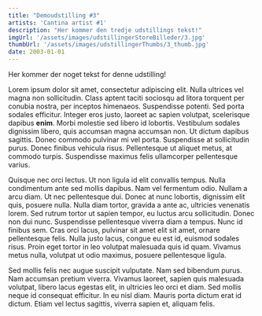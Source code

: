 ```yaml
---
title: "Demoudstilling #3"
artists: 'Cantina artist #1'
description: "Her kommer den tredje udstillings tekst!"
imgUrl: '/assets/images/udstillingerStoreBilleder/3.jpg'
thumbUrl: '/assets/images/udstillingerThumbs/3_thumb.jpg'
date: 2003-01-01
---
```


Her kommer der noget tekst for denne udstilling!  

Lorem ipsum dolor sit amet, consectetur adipiscing elit. Nulla ultrices vel magna non sollicitudin. Class aptent taciti sociosqu ad litora torquent per conubia nostra, per inceptos himenaeos. Suspendisse potenti. Sed porta sodales efficitur. Integer eros justo, laoreet ac sapien volutpat, scelerisque dapibus **enim**. Morbi molestie sed libero id lobortis. Vestibulum sodales dignissim libero, quis accumsan magna accumsan non. Ut dictum dapibus sagittis. Donec commodo pulvinar mi vel porta. Suspendisse at sollicitudin purus. Donec finibus vehicula risus. Pellentesque ut aliquet metus, at commodo turpis. Suspendisse maximus felis ullamcorper pellentesque varius.

Quisque nec orci lectus. Ut non ligula id elit convallis tempus. Nulla condimentum ante sed mollis dapibus. Nam vel fermentum odio. Nullam a arcu diam. Ut nec pellentesque dui. Donec at nunc lobortis, dignissim elit quis, posuere nulla. Nulla diam tortor, gravida a ante ac, ultricies venenatis lorem. Sed rutrum tortor ut sapien tempor, eu luctus arcu sollicitudin. Donec non dui nunc. Suspendisse pellentesque viverra diam a tempus. Nunc id finibus sem. Cras orci lacus, pulvinar sit amet elit sit amet, ornare pellentesque felis. Nulla justo lacus, congue eu est id, euismod sodales risus. Proin eget tortor in leo volutpat malesuada quis id quam. Vivamus metus nulla, volutpat ut odio maximus, posuere pellentesque ligula.

Sed mollis felis nec augue suscipit vulputate. Nam sed bibendum purus. Nam accumsan pretium viverra. Vivamus laoreet, sapien quis malesuada volutpat, libero lacus egestas elit, in ultricies leo orci et diam. Sed mollis neque id consequat efficitur. In eu nisl diam. Mauris porta dictum erat id dictum. Etiam vel lectus sagittis, viverra sapien et, aliquam felis.